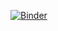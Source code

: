 [![Binder](https://mybinder.org/badge_logo.svg)](https://mybinder.org/v2/gh/van-der-endo/desim/master?filepath=ISS_sensitivity_iii.ipynb)

